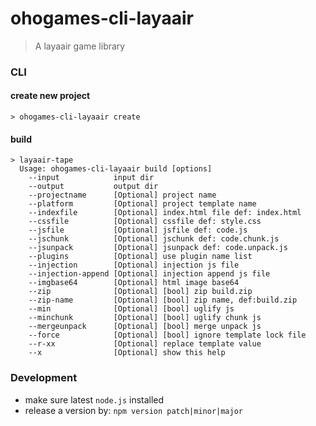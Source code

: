 # ohogames-cli-layaair
> A layaair game library

### CLI

#### create new project
```
> ohogames-cli-layaair create
```

#### build
```
> layaair-tape
  Usage: ohogames-cli-layaair build [options]
    --input            input dir
    --output           output dir
    --projectname      [Optional] project name
    --platform         [Optional] project template name
    --indexfile        [Optional] index.html file def: index.html
    --cssfile          [Optional] cssfile def: style.css
    --jsfile           [Optional] jsfile def: code.js
    --jschunk          [Optional] jschunk def: code.chunk.js
    --jsunpack         [Optional] jsunpack def: code.unpack.js
    --plugins          [Optional] use plugin name list
    --injection        [Optional] injection js file
    --injection-append [Optional] injection append js file
    --imgbase64        [Optional] html image base64
    --zip              [Optional] [bool] zip build.zip
    --zip-name         [Optional] [bool] zip name, def:build.zip
    --min              [Optional] [bool] uglify js
    --minchunk         [Optional] [bool] uglify chunk js
    --mergeunpack      [Optional] [bool] merge unpack js
    --force            [Optional] [bool] ignore template lock file
    --r-xx             [Optional] replace template value
    --x                [Optional] show this help
```

### Development 
* make sure latest `node.js` installed
* release a version by: `npm version patch|minor|major`